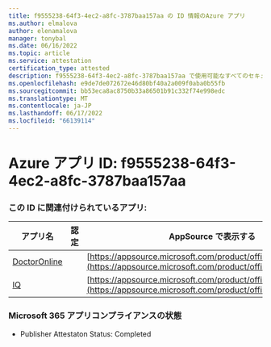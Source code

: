 ```yaml
---
title: f9555238-64f3-4ec2-a8fc-3787baa157aa の ID 情報のAzure アプリ
ms.author: elmalova
author: elenamalova
manager: tonybal
ms.date: 06/16/2022
ms.topic: article
ms.service: attestation
certification_type: attested
description: f9555238-64f3-4ec2-a8fc-3787baa157aa で使用可能なすべてのセキュリティとコンプライアンス情報。
ms.openlocfilehash: e9de7de072672e46d80bf40a2a009f0aba0b55fb
ms.sourcegitcommit: bb53eca8ac8750b33a86501b91c332f74e998edc
ms.translationtype: MT
ms.contentlocale: ja-JP
ms.lasthandoff: 06/17/2022
ms.locfileid: "66139114"
---
```

# <a name="azure-app-id-f9555238-64f3-4ec2-a8fc-3787baa157aa"></a>Azure アプリ ID: f9555238-64f3-4ec2-a8fc-3787baa157aa


### <a name="apps-associated-with-this-id"></a>この ID に関連付けられているアプリ:
| **アプリ名** | **認定** | **AppSource で表示する** |
|--------------|---------------|-----------------------|
| [DoctorOnline](../forward/WA200004082.md) |  | [https://appsource.microsoft.com/product/office/WA200004082](https://appsource.microsoft.com/product/office/WA200004082) |
| [IQ](../forward/WA200004126.md) |  | [https://appsource.microsoft.com/product/office/WA200004126](https://appsource.microsoft.com/product/office/WA200004126) |

### <a name="microsoft-365-app-compliance-status"></a>Microsoft 365 アプリコンプライアンスの状態
- Publisher Attestaton Status: Completed
